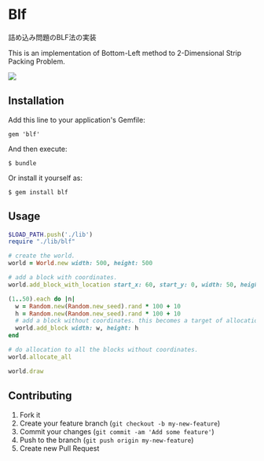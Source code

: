 # Blf

詰め込み問題のBLF法の実装

This is an implementation of Bottom-Left method to 2-Dimensional Strip Packing Problem.

![](http://gyazo.com/1b8b7db3ee0c3aa859e61996a9f51bc0.png)

## Installation

Add this line to your application's Gemfile:

    gem 'blf'

And then execute:

    $ bundle

Or install it yourself as:

    $ gem install blf

## Usage

```ruby
$LOAD_PATH.push('./lib')
require "./lib/blf"

# create the world.
world = World.new width: 500, height: 500

# add a block with coordinates.
world.add_block_with_location start_x: 60, start_y: 0, width: 50, height: 50

(1..50).each do |n|
  w = Random.new(Random.new_seed).rand * 100 + 10
  h = Random.new(Random.new_seed).rand * 100 + 10
  # add a block without coordinates. this becomes a target of allocation.
  world.add_block width: w, height: h
end

# do allocation to all the blocks without coordinates.
world.allocate_all

world.draw
```


## Contributing

1. Fork it
2. Create your feature branch (`git checkout -b my-new-feature`)
3. Commit your changes (`git commit -am 'Add some feature'`)
4. Push to the branch (`git push origin my-new-feature`)
5. Create new Pull Request
